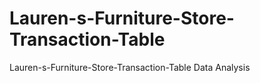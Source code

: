# Lauren-s-Furniture-Store-Transaction-Table
Lauren-s-Furniture-Store-Transaction-Table Data Analysis

